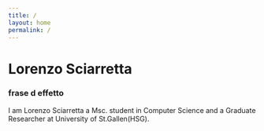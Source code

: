 ```yaml
---
title: /
layout: home
permalink: /
---
```

<link rel="stylesheet" href="/assets/style.css">

# Lorenzo Sciarretta

### frase d effetto

I am Lorenzo Sciarretta a Msc. student in Computer Science and a Graduate Researcher at University of St.Gallen(HSG).
